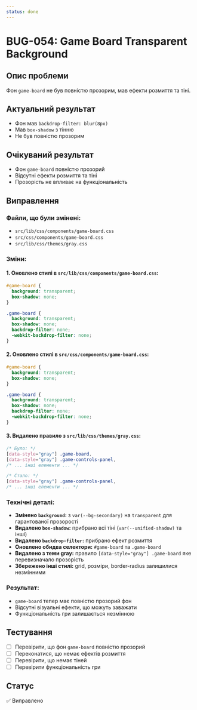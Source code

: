 ```yaml
---
status: done
---
```


# BUG-054: Game Board Transparent Background

## Опис проблеми
Фон `game-board` не був повністю прозорим, мав ефекти розмиття та тіні.

## Актуальний результат
- Фон мав `backdrop-filter: blur(8px)`
- Мав `box-shadow` з тінню
- Не був повністю прозорим

## Очікуваний результат
- Фон `game-board` повністю прозорий
- Відсутні ефекти розмиття та тіні
- Прозорість не впливає на функціональність

## Виправлення

### Файли, що були змінені:
- `src/lib/css/components/game-board.css`
- `src/css/components/game-board.css`
- `src/lib/css/themes/gray.css`

### Зміни:

#### 1. Оновлено стилі в `src/lib/css/components/game-board.css`:
```css
#game-board {
  background: transparent;
  box-shadow: none;
}

.game-board {
  background: transparent;
  box-shadow: none;
  backdrop-filter: none;
  -webkit-backdrop-filter: none;
}
```

#### 2. Оновлено стилі в `src/css/components/game-board.css`:
```css
#game-board {
  background: transparent;
  box-shadow: none;
}

.game-board {
  background: transparent;
  box-shadow: none;
  backdrop-filter: none;
  -webkit-backdrop-filter: none;
}
```

#### 3. Видалено правило з `src/lib/css/themes/gray.css`:
```css
/* Було: */
[data-style="gray"] .game-board,
[data-style="gray"] .game-controls-panel,
/* ... інші елементи ... */

/* Стало: */
[data-style="gray"] .game-controls-panel,
/* ... інші елементи ... */
```

### Технічні деталі:
- **Змінено `background`:** з `var(--bg-secondary)` на `transparent` для гарантованої прозорості
- **Видалено `box-shadow`:** прибрано всі тіні (`var(--unified-shadow)` та інші)
- **Видалено `backdrop-filter`:** прибрано ефект розмиття
- **Оновлено обидва селектори:** `#game-board` та `.game-board`
- **Видалено з теми gray:** правило `[data-style="gray"] .game-board` яке перевизначало прозорість
- **Збережено інші стилі:** grid, розміри, border-radius залишилися незмінними

### Результат:
- `game-board` тепер має повністю прозорий фон
- Відсутні візуальні ефекти, що можуть заважати
- Функціональність гри залишається незмінною

## Тестування
- [ ] Перевірити, що фон `game-board` повністю прозорий
- [ ] Переконатися, що немає ефектів розмиття
- [ ] Перевірити, що немає тіней
- [ ] Перевірити функціональність гри

## Статус
✅ Виправлено 